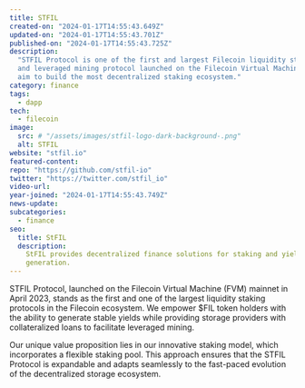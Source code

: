 ```yaml
---
title: STFIL
created-on: "2024-01-17T14:55:43.649Z"
updated-on: "2024-01-17T14:55:43.701Z"
published-on: "2024-01-17T14:55:43.725Z"
description:
  "STFIL Protocol is one of the first and largest Filecoin liquidity staking
  and leveraged mining protocol launched on the Filecoin Virtual Machine (FVM). We
  aim to build the most decentralized staking ecosystem."
category: finance
tags:
  - dapp
tech:
  - filecoin
image:
  src: # "/assets/images/stfil-logo-dark-background-.png"
  alt: STFIL
website: "stfil.io"
featured-content:
repo: "https://github.com/stfil-io"
twitter: "https://twitter.com/stfil_io"
video-url:
year-joined: "2024-01-17T14:55:43.749Z"
news-update:
subcategories:
  - finance
seo:
  title: StFIL
  description:
    StFIL provides decentralized finance solutions for staking and yield
    generation.
---
```


STFIL Protocol, launched on the Filecoin Virtual Machine (FVM) mainnet in April 2023, stands as the first and one of the largest liquidity staking protocols in the Filecoin ecosystem. We empower $FIL token holders with the ability to generate stable yields while providing storage providers with collateralized loans to facilitate leveraged mining.

Our unique value proposition lies in our innovative staking model, which incorporates a flexible staking pool. This approach ensures that the STFIL Protocol is expandable and adapts seamlessly to the fast-paced evolution of the decentralized storage ecosystem.
